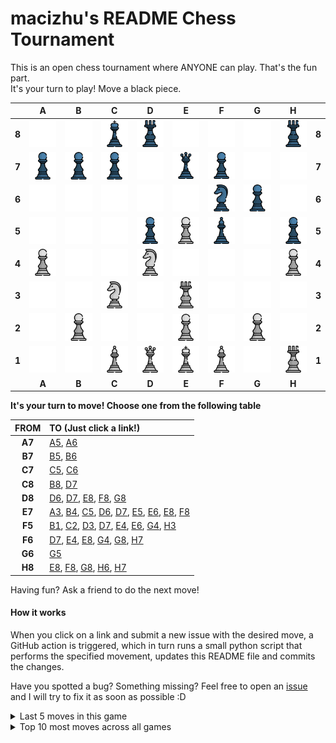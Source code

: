 # macizhu's README Chess Tournament

This is an open chess tournament where ANYONE can play. That's the fun part.  
It's your turn to play! Move a <!-- BEGIN TURN -->black<!-- END TURN --> piece.

<!-- BEGIN CHESS BOARD -->
|   | A | B | C | D | E | F | G | H |   |
|---|:-:|:-:|:-:|:-:|:-:|:-:|:-:|:-:|:-:|
| **8** | <img src="img/blank.png" width=50px> | <img src="img/blank.png" width=50px> | <img src="img/black/king.png" width=50px> | <img src="img/black/rook.png" width=50px> | <img src="img/blank.png" width=50px> | <img src="img/blank.png" width=50px> | <img src="img/blank.png" width=50px> | <img src="img/black/rook.png" width=50px> | **8** |
| **7** | <img src="img/black/pawn.png" width=50px> | <img src="img/black/pawn.png" width=50px> | <img src="img/black/pawn.png" width=50px> | <img src="img/blank.png" width=50px> | <img src="img/black/queen.png" width=50px> | <img src="img/black/pawn.png" width=50px> | <img src="img/blank.png" width=50px> | <img src="img/blank.png" width=50px> | **7** |
| **6** | <img src="img/blank.png" width=50px> | <img src="img/blank.png" width=50px> | <img src="img/blank.png" width=50px> | <img src="img/blank.png" width=50px> | <img src="img/blank.png" width=50px> | <img src="img/black/knight.png" width=50px> | <img src="img/black/pawn.png" width=50px> | <img src="img/blank.png" width=50px> | **6** |
| **5** | <img src="img/blank.png" width=50px> | <img src="img/blank.png" width=50px> | <img src="img/blank.png" width=50px> | <img src="img/black/pawn.png" width=50px> | <img src="img/white/pawn.png" width=50px> | <img src="img/black/bishop.png" width=50px> | <img src="img/blank.png" width=50px> | <img src="img/black/pawn.png" width=50px> | **5** |
| **4** | <img src="img/white/pawn.png" width=50px> | <img src="img/blank.png" width=50px> | <img src="img/blank.png" width=50px> | <img src="img/white/knight.png" width=50px> | <img src="img/blank.png" width=50px> | <img src="img/blank.png" width=50px> | <img src="img/blank.png" width=50px> | <img src="img/white/pawn.png" width=50px> | **4** |
| **3** | <img src="img/blank.png" width=50px> | <img src="img/blank.png" width=50px> | <img src="img/white/knight.png" width=50px> | <img src="img/blank.png" width=50px> | <img src="img/white/rook.png" width=50px> | <img src="img/blank.png" width=50px> | <img src="img/blank.png" width=50px> | <img src="img/blank.png" width=50px> | **3** |
| **2** | <img src="img/blank.png" width=50px> | <img src="img/white/pawn.png" width=50px> | <img src="img/blank.png" width=50px> | <img src="img/blank.png" width=50px> | <img src="img/white/pawn.png" width=50px> | <img src="img/blank.png" width=50px> | <img src="img/white/pawn.png" width=50px> | <img src="img/blank.png" width=50px> | **2** |
| **1** | <img src="img/blank.png" width=50px> | <img src="img/blank.png" width=50px> | <img src="img/white/bishop.png" width=50px> | <img src="img/white/queen.png" width=50px> | <img src="img/white/king.png" width=50px> | <img src="img/white/bishop.png" width=50px> | <img src="img/blank.png" width=50px> | <img src="img/white/rook.png" width=50px> | **1** |
|   | **A** | **B** | **C** | **D** | **E** | **F** | **G** | **H** |   |
<!-- END CHESS BOARD -->

**It's your turn to move! Choose one from the following table**
<!-- BEGIN MOVES LIST -->
|  FROM  | TO (Just click a link!) |
| :----: | :---------------------- |
| **A7** | [A5](https://github.com/marcizhu/marcizhu/issues/new?title=Chess%3A+Move+A7+to+A5&body=Please+do+not+change+the+title.+Just+click+%22Submit+new+issue%22.+You+don%27t+need+to+do+anything+else+%3AD), [A6](https://github.com/marcizhu/marcizhu/issues/new?title=Chess%3A+Move+A7+to+A6&body=Please+do+not+change+the+title.+Just+click+%22Submit+new+issue%22.+You+don%27t+need+to+do+anything+else+%3AD) |
| **B7** | [B5](https://github.com/marcizhu/marcizhu/issues/new?title=Chess%3A+Move+B7+to+B5&body=Please+do+not+change+the+title.+Just+click+%22Submit+new+issue%22.+You+don%27t+need+to+do+anything+else+%3AD), [B6](https://github.com/marcizhu/marcizhu/issues/new?title=Chess%3A+Move+B7+to+B6&body=Please+do+not+change+the+title.+Just+click+%22Submit+new+issue%22.+You+don%27t+need+to+do+anything+else+%3AD) |
| **C7** | [C5](https://github.com/marcizhu/marcizhu/issues/new?title=Chess%3A+Move+C7+to+C5&body=Please+do+not+change+the+title.+Just+click+%22Submit+new+issue%22.+You+don%27t+need+to+do+anything+else+%3AD), [C6](https://github.com/marcizhu/marcizhu/issues/new?title=Chess%3A+Move+C7+to+C6&body=Please+do+not+change+the+title.+Just+click+%22Submit+new+issue%22.+You+don%27t+need+to+do+anything+else+%3AD) |
| **C8** | [B8](https://github.com/marcizhu/marcizhu/issues/new?title=Chess%3A+Move+C8+to+B8&body=Please+do+not+change+the+title.+Just+click+%22Submit+new+issue%22.+You+don%27t+need+to+do+anything+else+%3AD), [D7](https://github.com/marcizhu/marcizhu/issues/new?title=Chess%3A+Move+C8+to+D7&body=Please+do+not+change+the+title.+Just+click+%22Submit+new+issue%22.+You+don%27t+need+to+do+anything+else+%3AD) |
| **D8** | [D6](https://github.com/marcizhu/marcizhu/issues/new?title=Chess%3A+Move+D8+to+D6&body=Please+do+not+change+the+title.+Just+click+%22Submit+new+issue%22.+You+don%27t+need+to+do+anything+else+%3AD), [D7](https://github.com/marcizhu/marcizhu/issues/new?title=Chess%3A+Move+D8+to+D7&body=Please+do+not+change+the+title.+Just+click+%22Submit+new+issue%22.+You+don%27t+need+to+do+anything+else+%3AD), [E8](https://github.com/marcizhu/marcizhu/issues/new?title=Chess%3A+Move+D8+to+E8&body=Please+do+not+change+the+title.+Just+click+%22Submit+new+issue%22.+You+don%27t+need+to+do+anything+else+%3AD), [F8](https://github.com/marcizhu/marcizhu/issues/new?title=Chess%3A+Move+D8+to+F8&body=Please+do+not+change+the+title.+Just+click+%22Submit+new+issue%22.+You+don%27t+need+to+do+anything+else+%3AD), [G8](https://github.com/marcizhu/marcizhu/issues/new?title=Chess%3A+Move+D8+to+G8&body=Please+do+not+change+the+title.+Just+click+%22Submit+new+issue%22.+You+don%27t+need+to+do+anything+else+%3AD) |
| **E7** | [A3](https://github.com/marcizhu/marcizhu/issues/new?title=Chess%3A+Move+E7+to+A3&body=Please+do+not+change+the+title.+Just+click+%22Submit+new+issue%22.+You+don%27t+need+to+do+anything+else+%3AD), [B4](https://github.com/marcizhu/marcizhu/issues/new?title=Chess%3A+Move+E7+to+B4&body=Please+do+not+change+the+title.+Just+click+%22Submit+new+issue%22.+You+don%27t+need+to+do+anything+else+%3AD), [C5](https://github.com/marcizhu/marcizhu/issues/new?title=Chess%3A+Move+E7+to+C5&body=Please+do+not+change+the+title.+Just+click+%22Submit+new+issue%22.+You+don%27t+need+to+do+anything+else+%3AD), [D6](https://github.com/marcizhu/marcizhu/issues/new?title=Chess%3A+Move+E7+to+D6&body=Please+do+not+change+the+title.+Just+click+%22Submit+new+issue%22.+You+don%27t+need+to+do+anything+else+%3AD), [D7](https://github.com/marcizhu/marcizhu/issues/new?title=Chess%3A+Move+E7+to+D7&body=Please+do+not+change+the+title.+Just+click+%22Submit+new+issue%22.+You+don%27t+need+to+do+anything+else+%3AD), [E5](https://github.com/marcizhu/marcizhu/issues/new?title=Chess%3A+Move+E7+to+E5&body=Please+do+not+change+the+title.+Just+click+%22Submit+new+issue%22.+You+don%27t+need+to+do+anything+else+%3AD), [E6](https://github.com/marcizhu/marcizhu/issues/new?title=Chess%3A+Move+E7+to+E6&body=Please+do+not+change+the+title.+Just+click+%22Submit+new+issue%22.+You+don%27t+need+to+do+anything+else+%3AD), [E8](https://github.com/marcizhu/marcizhu/issues/new?title=Chess%3A+Move+E7+to+E8&body=Please+do+not+change+the+title.+Just+click+%22Submit+new+issue%22.+You+don%27t+need+to+do+anything+else+%3AD), [F8](https://github.com/marcizhu/marcizhu/issues/new?title=Chess%3A+Move+E7+to+F8&body=Please+do+not+change+the+title.+Just+click+%22Submit+new+issue%22.+You+don%27t+need+to+do+anything+else+%3AD) |
| **F5** | [B1](https://github.com/marcizhu/marcizhu/issues/new?title=Chess%3A+Move+F5+to+B1&body=Please+do+not+change+the+title.+Just+click+%22Submit+new+issue%22.+You+don%27t+need+to+do+anything+else+%3AD), [C2](https://github.com/marcizhu/marcizhu/issues/new?title=Chess%3A+Move+F5+to+C2&body=Please+do+not+change+the+title.+Just+click+%22Submit+new+issue%22.+You+don%27t+need+to+do+anything+else+%3AD), [D3](https://github.com/marcizhu/marcizhu/issues/new?title=Chess%3A+Move+F5+to+D3&body=Please+do+not+change+the+title.+Just+click+%22Submit+new+issue%22.+You+don%27t+need+to+do+anything+else+%3AD), [D7](https://github.com/marcizhu/marcizhu/issues/new?title=Chess%3A+Move+F5+to+D7&body=Please+do+not+change+the+title.+Just+click+%22Submit+new+issue%22.+You+don%27t+need+to+do+anything+else+%3AD), [E4](https://github.com/marcizhu/marcizhu/issues/new?title=Chess%3A+Move+F5+to+E4&body=Please+do+not+change+the+title.+Just+click+%22Submit+new+issue%22.+You+don%27t+need+to+do+anything+else+%3AD), [E6](https://github.com/marcizhu/marcizhu/issues/new?title=Chess%3A+Move+F5+to+E6&body=Please+do+not+change+the+title.+Just+click+%22Submit+new+issue%22.+You+don%27t+need+to+do+anything+else+%3AD), [G4](https://github.com/marcizhu/marcizhu/issues/new?title=Chess%3A+Move+F5+to+G4&body=Please+do+not+change+the+title.+Just+click+%22Submit+new+issue%22.+You+don%27t+need+to+do+anything+else+%3AD), [H3](https://github.com/marcizhu/marcizhu/issues/new?title=Chess%3A+Move+F5+to+H3&body=Please+do+not+change+the+title.+Just+click+%22Submit+new+issue%22.+You+don%27t+need+to+do+anything+else+%3AD) |
| **F6** | [D7](https://github.com/marcizhu/marcizhu/issues/new?title=Chess%3A+Move+F6+to+D7&body=Please+do+not+change+the+title.+Just+click+%22Submit+new+issue%22.+You+don%27t+need+to+do+anything+else+%3AD), [E4](https://github.com/marcizhu/marcizhu/issues/new?title=Chess%3A+Move+F6+to+E4&body=Please+do+not+change+the+title.+Just+click+%22Submit+new+issue%22.+You+don%27t+need+to+do+anything+else+%3AD), [E8](https://github.com/marcizhu/marcizhu/issues/new?title=Chess%3A+Move+F6+to+E8&body=Please+do+not+change+the+title.+Just+click+%22Submit+new+issue%22.+You+don%27t+need+to+do+anything+else+%3AD), [G4](https://github.com/marcizhu/marcizhu/issues/new?title=Chess%3A+Move+F6+to+G4&body=Please+do+not+change+the+title.+Just+click+%22Submit+new+issue%22.+You+don%27t+need+to+do+anything+else+%3AD), [G8](https://github.com/marcizhu/marcizhu/issues/new?title=Chess%3A+Move+F6+to+G8&body=Please+do+not+change+the+title.+Just+click+%22Submit+new+issue%22.+You+don%27t+need+to+do+anything+else+%3AD), [H7](https://github.com/marcizhu/marcizhu/issues/new?title=Chess%3A+Move+F6+to+H7&body=Please+do+not+change+the+title.+Just+click+%22Submit+new+issue%22.+You+don%27t+need+to+do+anything+else+%3AD) |
| **G6** | [G5](https://github.com/marcizhu/marcizhu/issues/new?title=Chess%3A+Move+G6+to+G5&body=Please+do+not+change+the+title.+Just+click+%22Submit+new+issue%22.+You+don%27t+need+to+do+anything+else+%3AD) |
| **H8** | [E8](https://github.com/marcizhu/marcizhu/issues/new?title=Chess%3A+Move+H8+to+E8&body=Please+do+not+change+the+title.+Just+click+%22Submit+new+issue%22.+You+don%27t+need+to+do+anything+else+%3AD), [F8](https://github.com/marcizhu/marcizhu/issues/new?title=Chess%3A+Move+H8+to+F8&body=Please+do+not+change+the+title.+Just+click+%22Submit+new+issue%22.+You+don%27t+need+to+do+anything+else+%3AD), [G8](https://github.com/marcizhu/marcizhu/issues/new?title=Chess%3A+Move+H8+to+G8&body=Please+do+not+change+the+title.+Just+click+%22Submit+new+issue%22.+You+don%27t+need+to+do+anything+else+%3AD), [H6](https://github.com/marcizhu/marcizhu/issues/new?title=Chess%3A+Move+H8+to+H6&body=Please+do+not+change+the+title.+Just+click+%22Submit+new+issue%22.+You+don%27t+need+to+do+anything+else+%3AD), [H7](https://github.com/marcizhu/marcizhu/issues/new?title=Chess%3A+Move+H8+to+H7&body=Please+do+not+change+the+title.+Just+click+%22Submit+new+issue%22.+You+don%27t+need+to+do+anything+else+%3AD) |
<!-- END MOVES LIST -->

Having fun? Ask a friend to do the next move!

#### How it works

When you click on a link and submit a new issue with the desired move, a GitHub action is triggered, which in turn runs a small python script that performs the specified movement, updates this README file and commits the changes.

Have you spotted a bug? Something missing? Feel free to open an [issue](https://github.com/marcizhu/readme-chess/issues) and I will try to fix it as soon as possible :D


<details>
  <summary>Last 5 moves in this game</summary>
  <!-- BEGIN LAST MOVES -->

| Move | Author |
| :--: | :----- |
| `F4` to `E5` | [ @marcizhu](https://github.com/marcizhu) |
| `G7` to `G6` | [ @LibertyAm](https://github.com/LibertyAm) |
| `F2` to `F4` | [ @marcizhu](https://github.com/marcizhu) |
| `E8` to `C8` | [ @LibertyAm](https://github.com/LibertyAm) |
| `F3` to `D4` | [ @marcizhu](https://github.com/marcizhu) |

<!-- END LAST MOVES -->
</details>

<details>
  <summary>Top 10 most moves across all games</summary>
  <!-- BEGIN TOP MOVES -->

| Total moves |  User  |
| :---------: | :----- |
| 13 | [@marcizhu](https://github.com/marcizhu) |
| 7 | [@LibertyAm](https://github.com/LibertyAm) |
| 3 | [@JeppeSRC](https://github.com/JeppeSRC) |
| 2 | [@Gaztin](https://github.com/Gaztin) |
| 1 | [@raresica1234](https://github.com/raresica1234) |
| 1 | [@DaniGmzGnz](https://github.com/DaniGmzGnz) |

<!-- END TOP MOVES -->
</details>
